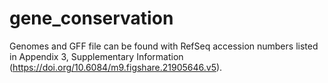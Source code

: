 # gene_conservation
Genomes and GFF file can be found with RefSeq accession numbers listed in Appendix 3, 
Supplementary Information (https://doi.org/10.6084/m9.figshare.21905646.v5).
